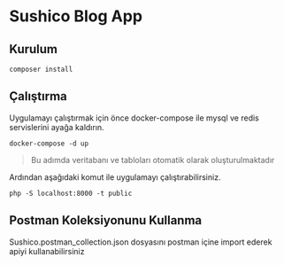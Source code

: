 # Sushico Blog App

## Kurulum

```
composer install
```

## Çalıştırma

Uygulamayı çalıştırmak için önce docker-compose ile mysql ve redis
servislerini ayağa kaldırın.

```
docker-compose -d up
```

> Bu adımda veritabanı ve tabloları otomatik olarak oluşturulmaktadır

Ardından aşağıdaki komut ile uygulamayı çalıştırabilirsiniz.

```
php -S localhost:8000 -t public
```

## Postman Koleksiyonunu Kullanma

Sushico.postman_collection.json dosyasını postman içine import ederek apiyi kullanabilirsiniz
